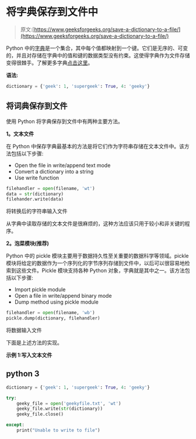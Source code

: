 # 将字典保存到文件中

> 原文:[https://www.geeksforgeeks.org/save-a-dictionary-to-a-file/](https://www.geeksforgeeks.org/save-a-dictionary-to-a-file/)

Python 中的[字典](https://www.geeksforgeeks.org/python-dictionary/)是一个集合，其中每个值都映射到一个键。它们是无序的、可变的，并且对存储在字典中的值和键的数据类型没有约束。这使得字典作为文件存储变得很棘手。了解更多字典[点击这里](https://www.geeksforgeeks.org/python-dictionary/)。

**语法:**

```py
dictionary = {'geek': 1, 'supergeek': True, 4: 'geeky'}

```

## 将词典保存到文件

使用 Python 将字典保存到文件中有两种主要方法。

**1。文本文件**

在 Python 中保存字典最基本的方法是将它们作为字符串存储在文本文件中。该方法包括以下步骤:

*   Open the file in write/append text mode
*   Convert a dictionary into a string
*   Use write function

```py
filehandler = open(filename, 'wt')
data = str(dictionary)
filehander.write(data)

```

将转换后的字符串输入文件

从字典中读取存储的文本文件是很麻烦的，这种方法应该只用于较小和非关键的程序。

**2。泡菜模块(推荐)**

Python 中的 pickle 模块主要用于数据持久性至关重要的数据科学等领域。pickle 模块将给定的数据作为一个序列化的字节序列存储到文件中，以后可以很容易地检索到这些文件。Pickle 模块支持各种 Python 对象，字典就是其中之一。该方法包括以下步骤:

*   Import pickle module
*   Open a file in write/append binary mode
*   Dump method using pickle module

```py
filehandler = open(filename, 'wb')
pickle.dump(dictionary, filehandler)

```

将数据输入文件

下面是上述方法的实现。

**示例 1:写入文本文件**

## python 3

```py
dictionary = {'geek': 1, 'supergeek': True, 4: 'geeky'}

try:
    geeky_file = open('geekyfile.txt', 'wt')
    geeky_file.write(str(dictionary))
    geeky_file.close()

except:
    print("Unable to write to file")
```